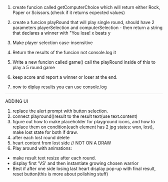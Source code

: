 1. create funcion called getComputerChoice which will return either Rock, Paper or Scissors.(check if it returns ecpected values)

2. create a funcion playRound that will play single round, should have 2 parameters playerSelection and computerSelection - then return a string that declares a winner with "You lose! x beats y

3. Make player selection case-insensitive

4. Return the results of the funcion not console.log it

5. Write a new funcion called game() call the playRound inside of this to play a 5 round game

6. keep score and report a winner or loser at the end.

7. now to diplay results you can use console.log

-------------------------------------------------------------------------------------------------
ADDING UI

1. replace the alert prompt with button selection.
2. connect playround()result to the result text(use text.content)
3. figure out how to make placeholder for playground icons, and how to replace them on condition(each element has 2 jpg states: won, lost), make lost state for both if draw.
4. after each lost round delete <li> heart content from lost side // NOT ON A DRAW
5. Play around with animations:
- make result text resize after each round.
- display first 'VS' and then instantiate growing chosen warrior
- Best if after one side losing last heart display pop-up with final result, reset button(this is more about polishing stuff)